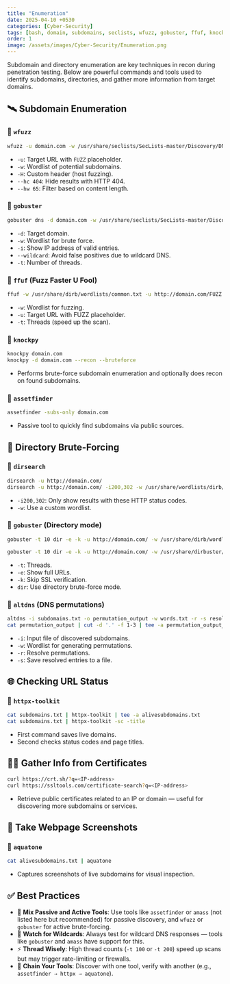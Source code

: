 ```yaml
---
title: "Enumeration"
date: 2025-04-10 +0530
categories: [Cyber-Security]
tags: [bash, domain, subdomains, seclists, wfuzz, gobuster, ffuf, knockpy, assetfinder, altdns, dirsearch, httpx, aquatone, curl]
order: 1
image: /assets/images/Cyber-Security/Enumeration.png
---
```


Subdomain and directory enumeration are key techniques in recon during penetration testing. Below are powerful commands and tools used to identify subdomains, directories, and gather more information from target domains.

## 🛰️ Subdomain Enumeration

### 🔹 `wfuzz`
```bash
wfuzz -u domain.com -w /usr/share/seclists/SecLists-master/Discovery/DNS/subdomains-top1million-110000.txt -H "Host: FUZZ.domain.com" --hc 404 --hw 65
```
- `-u`: Target URL with `FUZZ` placeholder.
- `-w`: Wordlist of potential subdomains.
- `-H`: Custom header (host fuzzing).
- `--hc 404`: Hide results with HTTP 404.
- `--hw 65`: Filter based on content length.

### 🔹 `gobuster`
```bash
gobuster dns -d domain.com -w /usr/share/seclists/SecLists-master/Discovery/DNS/n0kovo_subdomains.txt -i --wildcard -t 100
```
- `-d`: Target domain.
- `-w`: Wordlist for brute force.
- `-i`: Show IP address of valid entries.
- `--wildcard`: Avoid false positives due to wildcard DNS.
- `-t`: Number of threads.

### 🔹 `ffuf` (Fuzz Faster U Fool)
```bash
ffuf -w /usr/share/dirb/wordlists/common.txt -u http://domain.com/FUZZ -t 200
```
- `-w`: Wordlist for fuzzing.
- `-u`: Target URL with FUZZ placeholder.
- `-t`: Threads (speed up the scan).

### 🔹 `knockpy`
```bash
knockpy domain.com
knockpy -d domain.com --recon --bruteforce
```
- Performs brute-force subdomain enumeration and optionally does recon on found subdomains.

### 🔹 `assetfinder`
```bash
assetfinder -subs-only domain.com
```
- Passive tool to quickly find subdomains via public sources.

## 📁 Directory Brute-Forcing

### 🔸 `dirsearch`
```bash
dirsearch -u http://domain.com/
dirsearch -u http://domain.com/ -i200,302 -w /usr/share/wordlists/dirb/common.txt
```
- `-i200,302`: Only show results with these HTTP status codes.
- `-w`: Use a custom wordlist.

### 🔸 `gobuster` (Directory mode)
```bash
gobuster -t 10 dir -e -k -u http://domain.com/ -w /usr/share/dirb/wordlists/common.txt
```
```bash
gobuster -t 10 dir -e -k -u http://domain.com/ -w /usr/share/dirbuster/wordlists/directory-list-2.3-medium.txt
```
- `-t`: Threads.
- `-e`: Show full URLs.
- `-k`: Skip SSL verification.
- `dir`: Use directory brute-force mode.

### 🔸 `altdns` (DNS permutations)
```bash
altdns -i subdomains.txt -o permutation_output -w words.txt -r -s resolved_output.txt
cat permutation_output | cut -d '.' -f 1-3 | tee -a permutation_output_final
```
- `-i`: Input file of discovered subdomains.
- `-w`: Wordlist for generating permutations.
- `-r`: Resolve permutations.
- `-s`: Save resolved entries to a file.

## 🌐 Checking URL Status

### 🔹 `httpx-toolkit`
```bash
cat subdomains.txt | httpx-toolkit | tee -a alivesubdomains.txt
cat subdomains.txt | httpx-toolkit -sc -title
```
- First command saves live domains.
- Second checks status codes and page titles.

## 🕵️‍♂️ Gather Info from Certificates

```bash
curl https://crt.sh/?q=<IP-address>
curl https://ssltools.com/certificate-search?q=<IP-address>
```
- Retrieve public certificates related to an IP or domain — useful for discovering more subdomains or services.

## 📸 Take Webpage Screenshots

### 🔹 `aquatone`
```bash
cat alivesubdomains.txt | aquatone
```
- Captures screenshots of live subdomains for visual inspection.

## ✅ Best Practices

- 🔁 **Mix Passive and Active Tools**: Use tools like `assetfinder` or `amass` (not listed here but recommended) for passive discovery, and `wfuzz` or `gobuster` for active brute-forcing.
- 🧠 **Watch for Wildcards**: Always test for wildcard DNS responses — tools like `gobuster` and `amass` have support for this.
- ⚡ **Thread Wisely**: High thread counts (`-t 100` or `-t 200`) speed up scans but may trigger rate-limiting or firewalls.
- 🧩 **Chain Your Tools**: Discover with one tool, verify with another (e.g., `assetfinder → httpx → aquatone`).